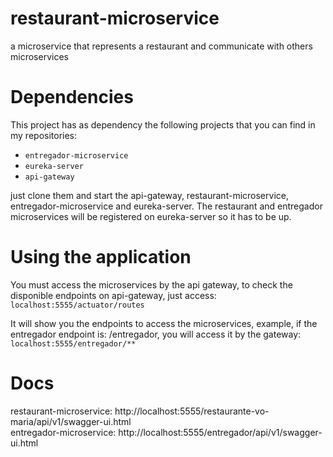 # restaurant-microservice
a microservice that represents a restaurant and communicate with others microservices

# Dependencies
This project has as dependency the following projects that you can find in my repositories:   
  
  - ``entregador-microservice``
  - ``eureka-server``
  - ``api-gateway``

just clone them and start the api-gateway, restaurant-microservice, entregador-microservice and eureka-server.
The restaurant and entregador microservices will be registered on eureka-server so it has to be up.

# Using the application

You must access the microservices by the api gateway, to check the disponible endpoints on api-gateway, just access:  
``localhost:5555/actuator/routes``

It will show you the endpoints to access the microservices, example, if the entregador endpoint is: /entregador, you will access it by the gateway:  
``localhost:5555/entregador/**``

# Docs
restaurant-microservice: http://localhost:5555/restaurante-vo-maria/api/v1/swagger-ui.html  
entregador-microservice: http://localhost:5555/entregador/api/v1/swagger-ui.html
